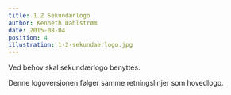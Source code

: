 ```yaml
---
title: 1.2 Sekundærlogo
author: Kenneth Dahlstrøm
date: 2015-08-04
position: 4
illustration: 1-2-sekundaerlogo.jpg
---
```


Ved behov skal sekundærlogo benyttes.

Denne logoversjonen følger samme retningslinjer som hovedlogo.
